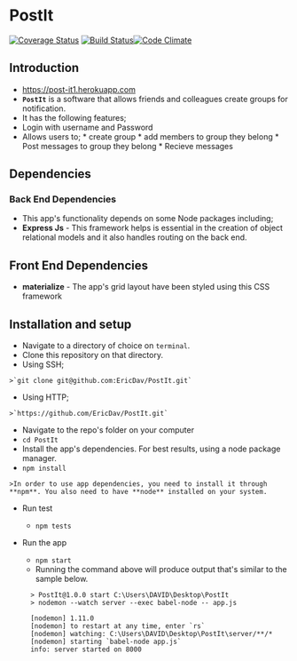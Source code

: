 # PostIt

[![Coverage Status](https://coveralls.io/repos/github/EricDav/PostIt/badge.svg?branch=development)](https://coveralls.io/github/EricDav/PostIt?branch=development)  [![Build Status](https://travis-ci.org/EricDav/PostIt.svg?branch=development)](https://travis-ci.org/EricDav/PostIt)[![Code Climate](https://codeclimate.com/github/EricDav/PostIt/badges/gpa.svg)](https://codeclimate.com/github/EricDav/PostIt)
## Introduction
* https://post-it1.herokuapp.com
*  **`PostIt`** is a software that allows friends and colleagues create groups for              notification.
*  It has the following features;
  *  Login with username and Password
  *  Allows users to;
    *  create group
    *  add members to group they belong
    *  Post messages to group they belong
    *  Recieve messages

## Dependencies

### Back End Dependencies
*  This app's functionality depends on some Node packages including;
  *  **Express Js** - This framework helps is essential in the creation of  object relational models and it also handles routing on the back end.
  
## Front End Dependencies
*  **materialize** - The app's grid layout have been styled using this CSS framework

## Installation and setup
*  Navigate to a directory of choice on `terminal`.
*  Clone this repository on that directory.
  *  Using SSH;

    >`git clone git@github.com:EricDav/PostIt.git`

  *  Using HTTP;

    >`https://github.com/EricDav/PostIt.git`

*  Navigate to the repo's folder on your computer
  *  `cd PostIt`
*  Install the app's dependencies. For best results, using a node package manager.
  *  `npm install`

    >In order to use app dependencies, you need to install it through **npm**. You also need to have **node** installed on your system.
* Run test
  *  `npm tests`

* Run the app
  *  `npm start`
  *  Running the command above will produce output that's similar to the sample below.
  ```
    > PostIt@1.0.0 start C:\Users\DAVID\Desktop\PostIt
    > nodemon --watch server --exec babel-node -- app.js

    [nodemon] 1.11.0
    [nodemon] to restart at any time, enter `rs`
    [nodemon] watching: C:\Users\DAVID\Desktop\PostIt\server/**/*
    [nodemon] starting `babel-node app.js`
    info: server started on 8000
  ```
